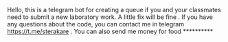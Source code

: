 Hello, this is a telegram bot for creating a queue if you and your classmates need to submit a new laboratory work. A little fix will be fine . If you have any questions about the code, you can contact me in telegram https://t.me/sterakare . You can also send me money for food **********
